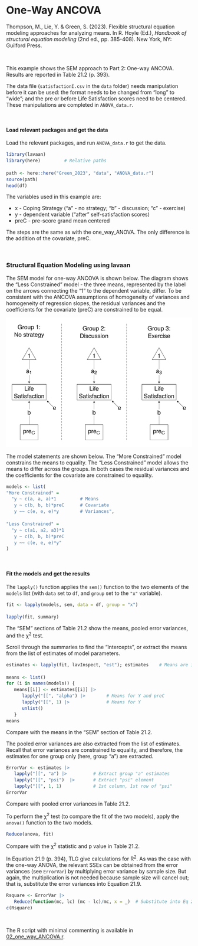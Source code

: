 # One-Way ANCOVA


Thompson, M., Lie, Y. & Green, S. (2023). Flexible structural equation
modeling approaches for analyzing means. In R. Hoyle (Ed.), *Handbook of
structural equation modeling* (2nd ed., pp. 385-408). New York, NY:
Guilford Press.

<br />

This example shows the SEM approach to Part 2: One-way ANCOVA. Results
are reported in Table 21.2 (p. 393).

The data file (`satisfactionI.csv` in the `data` folder) needs
manipulation before it can be used: the format needs to be changed from
“long” to “wide”; and the pre or before Life Satisfaction scores need to
be centered. These manipulations are completed in `ANOVA_data.r`.

<br />

#### Load relevant packages and get the data

Load the relevant packages, and run `ANOVA_data.r` to get the data.

``` r
library(lavaan)
library(here)         # Relative paths

path <- here::here("Green_2023", "data", "ANOVA_data.r")
source(path)
head(df)
```

The variables used in this example are:

- x - Coping Strategy (“a” - no strategy; “b” - discussion; “c” -
  exercise)
- y - dependent variable (“after” self-satisfaction scores)
- preC - pre-score grand mean centered

The steps are the same as with the one_way_ANOVA. The only difference is
the addition of the covariate, preC.

<br />

### Structural Equation Modeling using **lavaan**

The SEM model for one-way ANCOVA is shown below. The diagram shows the
“Less Constrained” model - the three means, represented by the label on
the arrows connecting the “1” to the dependent variable, differ. To be
consistent with the ANCOVA assumptions of homogeneity of variances and
homogeneity of regression slopes, the residual variances and the
coefficients for the covariate (preC) are constrained to be equal.

<img src="images/one_way_ANCOVA.svg" data-fig-align="left" />

The model statements are shown below. The “More Constrained” model
constrains the means to equality. The “Less Constrained” model allows
the means to differ across the groups. In both cases the residual
variances and the coefficients for the covariate are constrained to
equality.

``` r
models <- list(
"More Constrained" = 
  "y ~ c(a, a, a)*1         # Means
   y ~ c(b, b, b)*preC      # Covariate
   y ~~ c(e, e, e)*y        # Variances",

"Less Constrained" = 
  "y ~ c(a1, a2, a3)*1
   y ~ c(b, b, b)*preC
   y ~~ c(e, e, e)*y"
)
```

<br />

#### Fit the models and get the results

The `lapply()` function applies the `sem()` function to the two elements
of the `models` list (with `data` set to `df`, and `group` set to the
`"x"` variable).

``` r
fit <- lapply(models, sem, data = df, group = "x")

lapply(fit, summary)
```

The “SEM” sections of Table 21.2 show the means, pooled error variances,
and the $\upchi$<sup>2</sup> test.

Scroll through the summaries to find the “Intercepts”, or extract the
means from the list of estimates of model parameters.

``` r
estimates <- lapply(fit, lavInspect, "est"); estimates    # Means are in element "alpha"

means <- list()
for (i in names(models)) {
   means[[i]] <- estimates[[i]] |>
      lapply("[[", "alpha") |>        # Means for Y and preC
      lapply("[[", 1) |>              # Means for Y
      unlist()
   }   
means
```

Compare with the means in the “SEM” section of Table 21.2.

The pooled error variances are also extracted from the list of
estimates. Recall that error variances are constrained to equality, and
therefore, the estimates for one group only (here, group “a”) are
extracted.

``` r
ErrorVar <- estimates |>
   lapply("[[", "a") |>          # Extract group "a" estimates
   lapply("[[", "psi")  |>       # Extract "psi" element
   lapply("[[", 1, 1)            # 1st column, 1st row of "psi"
ErrorVar
```

Compare with pooled error variances in Table 21.2.

To perform the $\upchi$<sup>2</sup> test (to compare the fit of the two
models), apply the `anova()` function to the two models.

``` r
Reduce(anova, fit)
```

Compare with the $\upchi$<sup>2</sup> statistic and p value in Table
21.2.

In Equation 21.9 (p. 394), TLG give calculations for R<sup>2</sup>. As
was the case with the one-way ANOVA, the relevant SSEs can be obtained
from the error variances (see `ErrorVar`) by multiplying error variance
by sample size. But again, the multiplication is not needed because
sample size will cancel out; that is, substitute the error variances
into Equation 21.9.

``` r
Rsquare <- ErrorVar |>
   Reduce(function(mc, lc) (mc - lc)/mc, x = _)  # Substitute into Eq 21.9  
c(Rsquare)
```

<br />

The R script with minimal commenting is available in
[02_one_way_ANCOVA.r](02_one_way_ANCOVA.r).
